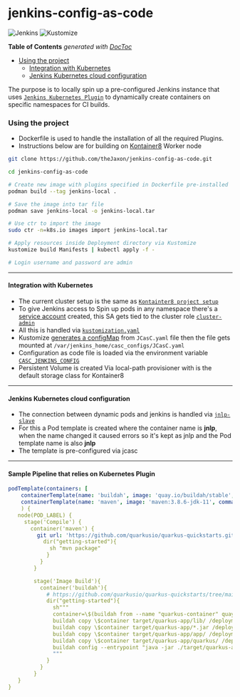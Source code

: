 # jenkins-config-as-code 

![Jenkins](https://img.shields.io/badge/-jenkins-D24939?style=for-the-badge&logo=Jenkins&logoColor=white)
![Kustomize](https://img.shields.io/badge/-kustomize-326CE5?style=for-the-badge&logo=Kubernetes&logoColor=white)

<!-- START doctoc generated TOC please keep comment here to allow auto update -->
<!-- DON'T EDIT THIS SECTION, INSTEAD RE-RUN doctoc TO UPDATE -->
**Table of Contents**  *generated with [DocToc](https://github.com/thlorenz/doctoc)*

- [Using the project](#using-the-project)
  - [Integration with Kubernetes](#integration-with-kubernetes)
  - [Jenkins Kubernetes cloud configuration](#jenkins-kubernetes-cloud-configuration)

<!-- END doctoc generated TOC please keep comment here to allow auto update -->

The purpose is to locally spin up a pre-configured Jenkins instance that uses [`Jenkins Kubernetes Plugin`](https://plugins.jenkins.io/kubernetes/) to dynamically create containers on specific namespaces for CI builds.

### Using the project
- Dockerfile is used to handle the installation of all the required Plugins.
- Instructions below are for building on [Kontainer8](https://github.com/theJaxon/Kontainer8) Worker node

```bash
git clone https://github.com/theJaxon/jenkins-config-as-code.git

cd jenkins-config-as-code

# Create new image with plugins specified in Dockerfile pre-installed
podman build --tag jenkins-local .

# Save the image into tar file
podman save jenkins-local -o jenkins-local.tar

# Use ctr to import the image 
sudo ctr -n=k8s.io images import jenkins-local.tar

# Apply resources inside Deployment directory via Kustomize 
kustomize build Manifests | kubectl apply -f -

# Login username and password are admin
```

---

#### Integration with Kubernetes 
- The current cluster setup is the same as [`Kontainter8 project setup`](https://github.com/theJaxon/Kontainer8)
- To give Jenkins access to Spin up pods in any namespace there's a [service account](https://github.com/theJaxon/jcasc/blob/main/Deployment/service-account.yaml) created, this SA gets tied to the cluster role [`cluster-admin`](https://github.com/theJaxon/jcasc/blob/main/Deployment/cluster-role-binding.yaml)
- All this is handled via [`kustomization.yaml`](https://github.com/theJaxon/jcasc/blob/main/Deployment/kustomization.yaml)
- Kustomize [generates a configMap](https://github.com/theJaxon/jcasc/blob/main/Deployment/kustomization.yaml#L20) from `JCasC.yaml` file then the file gets mounted at `/var/jenkins_home/casc_configs/JCasC.yaml`
- Configuration as code file is loaded via the environment variable [`CASC_JENKINS_CONFIG`](https://github.com/theJaxon/jenkins-config-as-code/blob/main/Manifests/statefulset.yaml#L41)
- Persistent Volume is created Via local-path provisioner with is the default storage class for Kontainer8

---

#### Jenkins Kubernetes cloud configuration
- The connection between dynamic pods and jenkins is handled via [`jnlp-slave`](https://hub.docker.com/r/jenkinsci/jnlp-slave/)
- For this a Pod template is created where the container name is **jnlp**, when the name changed it caused errors so it's kept as jnlp and the Pod template name is also **jnlp**
- The template is pre-configured via jcasc

---

#### Sample Pipeline that relies on Kubernetes Plugin
```yaml
podTemplate(containers: [
    containerTemplate(name: 'buildah', image: 'quay.io/buildah/stable', command: 'sleep', args: '99d', privileged: true),
    containerTemplate(name: 'maven', image: 'maven:3.8.6-jdk-11', command: 'sleep', args: '99d')]
    ) {
   node(POD_LABEL) {
     stage('Compile') {
       container('maven') {
         git url: 'https://github.com/quarkusio/quarkus-quickstarts.git', branch: 'main'
           dir("getting-started"){
             sh "mvn package"
            }
          }
        }

        stage('Image Build'){
          container('buildah'){
            # https://github.com/quarkusio/quarkus-quickstarts/tree/main/getting-started
            dir("getting-started"){
              sh"""
              container=\$(buildah from --name "quarkus-container" quay.io/quarkus/quarkus-distroless-image:1.0)
              buildah copy \$container target/quarkus-app/lib/ /deployments/lib/
              buildah copy \$container target/quarkus-app/*.jar /deployments/
              buildah copy \$container target/quarkus-app/app/ /deployments/app/
              buildah copy \$container target/quarkus-app/quarkus/ /deployments/quarkus/
              buildah config --entrypoint "java -jar ./target/quarkus-app/quarkus-run.jar -Dquarkus.http.host=0.0.0.0" \$container
              """
            }
          }
        }
   }
}
```